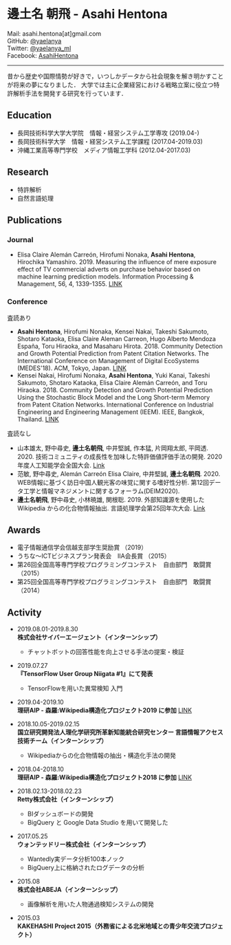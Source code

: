 # 邊土名 朝飛 - Asahi Hentona
Mail: asahi.hentona[at]gmail.com  
GitHub: [@yaelanya](https://github.com/yaelanya)  
Twitter: [@yaelanya_ml](https://twitter.com/yaelanya_ml)  
Facebook: [AsahiHentona](https://www.facebook.com/AsahiHentona)  

---
昔から歴史や国際情勢が好きで，いつしかデータから社会現象を解き明かすことが将来の夢になりました．
大学では主に企業経営における戦略立案に役立つ特許解析手法を開発する研究を行っています．

## Education
- 長岡技術科学大学大学院　情報・経営システム工学専攻 (2019.04-)
- 長岡技術科学大学　情報・経営システム工学課程 (2017.04-2019.03)
- 沖縄工業高等専門学校　メディア情報工学科 (2012.04-2017.03)

## Research
- 特許解析
- 自然言語処理

## Publications
### Journal
- Elisa Claire Alemán Carreón, Hirofumi Nonaka, **Asahi Hentona**, Hirochika Yamashiro. 2019. Measuring the influence of mere exposure effect of TV commercial adverts on purchase behavior based on machine learning prediction models. Information Processing & Management, 56, 4, 1339-1355. [LINK](https://www.sciencedirect.com/science/article/abs/pii/S0306457318305028)

### Conference
査読あり
- **Asahi Hentona**, Hirofumi Nonaka, Kensei Nakai, Takeshi Sakumoto, Shotaro Kataoka, Elisa Claire Aleman Carreon, Hugo Alberto Mendoza España, Toru Hiraoka, and Masaharu Hirota. 2018. Community Detection and Growth Potential Prediction from Patent Citation Networks. The International Conference on Management of Digital EcoSystems (MEDES'18). ACM, Tokyo, Japan. [LINK](https://dl.acm.org/citation.cfm?id=3281396)
- Kensei Nakai, Hirofumi Nonaka, **Asahi Hentona**, Yuki Kanai, Takeshi Sakumoto, Shotaro Kataoka, Elisa Claire Alemán Carreón, and Toru Hiraoka. 2018. Community Detection and Growth Potential Prediction Using the Stochastic Block Model and the Long Short-term Memory from Patent Citation Networks. International Conference on Industrial Engineering and Engineering Management (IEEM). IEEE, Bangkok, Thailand. [LINK](https://ieeexplore.ieee.org/abstract/document/8607487)

査読なし
- 山本雄太, 野中尋史, **邊土名朝飛**, 中井堅誠, 作本猛, 片岡翔太郎, 平岡透. 2020. 技術コミュニティの成長性を加味した特許価値評価手法の開発. 2020年度人工知能学会全国大会. [Link](https://confit.atlas.jp/guide/event-img/jsai2020/4K2-GS-3-05/public/pdf?type=in)
- 范敏, 野中尋史, Alemán Carreón Elisa Claire, 中井堅誠, **邊土名朝飛**. 2020. WEB情報に基づく訪日中国人観光客の味覚に関する嗜好性分析. 第12回データ工学と情報マネジメントに関するフォーラム(DEIM2020).
- **邊土名朝飛**, 野中尋史, 小林暁雄, 関根聡. 2019. 外部知識源を使用した Wikipedia からの化合物情報抽出. 言語処理学会第25回年次大会. [Link](http://www.anlp.jp/proceedings/annual_meeting/2019/pdf_dir/B4-8.pdf)

## Awards
- 電子情報通信学会信越支部学生奨励賞 （2019）
- うちな～ICTビジネスプラン発表会　IIA会長賞 （2015）
- 第26回全国高等専門学校プログラミングコンテスト　自由部門　敢闘賞 （2015）
- 第25回全国高等専門学校プログラミングコンテスト　自由部門　敢闘賞 （2014）

## Activity
- 2019.08.01-2019.8.30  
**株式会社サイバーエージェント（インターンシップ）**
    - チャットボットの回答性能を向上させる手法の提案・検証

- 2019.07.27  
**『TensorFlow User Group Niigata \#1』にて発表**
    - TensorFlowを用いた異常検知 入門

- 2019.04-2019.10  
**理研AIP - 森羅:Wikipedia構造化プロジェクト2019 に参加** [LINK](http://liat-aip.sakura.ne.jp/%e6%a3%ae%e7%be%85/%e6%a3%ae%e7%be%85wikipedia%e6%a7%8b%e9%80%a0%e5%8c%96%e3%83%97%e3%83%ad%e3%82%b8%e3%82%a7%e3%82%af%e3%83%882019/)

- 2018.10.05-2019.02.15  
**国立研究開発法人理化学研究所革新知能統合研究センター 言語情報アクセス技術チーム（インターンシップ）**
    - Wikipediaからの化合物情報の抽出・構造化手法の開発
    
- 2018.04-2018.10  
**理研AIP - 森羅:Wikipedia構造化プロジェクト2018 に参加** [LINK](http://liat-aip.sakura.ne.jp/%e6%a3%ae%e7%be%85/%e6%a3%ae%e7%be%85wikipedia%e6%a7%8b%e9%80%a0%e5%8c%96%e3%83%97%e3%83%ad%e3%82%b8%e3%82%a7%e3%82%af%e3%83%882018/)

- 2018.02.13-2018.02.23  
**Retty株式会社（インターンシップ）**
    - BIダッシュボードの開発
    - BigQuery と Google Data Studio を用いて開発した

- 2017.05.25  
**ウォンテッドリー株式会社（インターンシップ）**
    - Wantedly実データ分析100本ノック
    - BigQuery上に格納されたログデータの分析

- 2015.08  
**株式会社ABEJA（インターンシップ）**
    - 画像解析を用いた人物通過検知システムの開発

- 2015.03  
**KAKEHASHI Project 2015（外務省による北米地域との青少年交流プロジェクト）**
